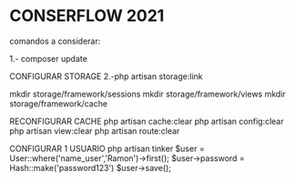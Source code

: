 # CONSERFLOW 2021

comandos a considerar:

1.- composer update

CONFIGURAR STORAGE
2.-php artisan storage:link

mkdir storage/framework/sessions
mkdir storage/framework/views
mkdir storage/framework/cache


RECONFIGURAR CACHE
php artisan cache:clear
php artisan config:clear
php artisan view:clear
php artisan route:clear

CONFIGURAR 1 USUARIO
php artisan tinker
$user = User::where('name_user','Ramon')->first();
$user->password = Hash::make('password123')
$user->save();
